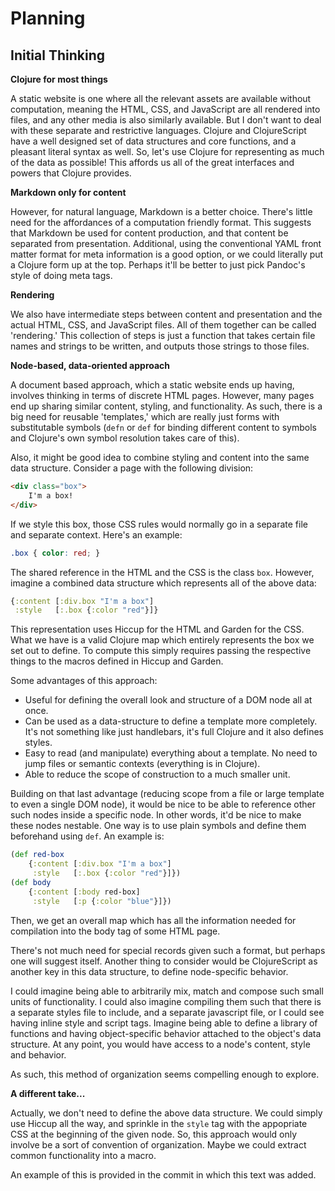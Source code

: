 # Planning

## Initial Thinking

**Clojure for most things**

A static website is one where all the relevant assets are available
without computation, meaning the HTML, CSS, and JavaScript are all
rendered into files, and any other media is also similarly available.
But I don't want to deal with these separate and restrictive
languages. Clojure and ClojureScript have a well designed set of data
structures and core functions, and a pleasant literal syntax as well.
So, let's use Clojure for representing as much of the data as
possible! This affords us all of the great interfaces and powers that
Clojure provides.

**Markdown only for content**

However, for natural language, Markdown is a better choice. There's
little need for the affordances of a computation friendly format. This
suggests that Markdown be used for content production, and that
content be separated from presentation. Additional, using the
conventional YAML front matter format for meta information is a good
option, or we could literally put a Clojure form up at the top.
Perhaps it'll be better to just pick Pandoc's style of doing meta tags.

**Rendering**

We also have intermediate steps between content and presentation and
the actual HTML, CSS, and JavaScript files. All of them together can
be called 'rendering.' This collection of steps is just a function
that takes certain file names and strings to be written, and outputs
those strings to those files.

**Node-based, data-oriented approach**

A document based approach, which a static website ends up having,
involves thinking in terms of discrete HTML pages. However, many pages
end up sharing similar content, styling, and functionality. As such,
there is a big need for reusable 'templates,' which are really just
forms with substitutable symbols (`defn` or `def` for binding
different content to symbols and Clojure's own symbol resolution
takes care of this).


Also, it might be good idea to combine styling and content into the
same data structure. Consider a page with the following division:

```html
<div class="box">
    I'm a box!
</div>
```


If we style this box, those CSS rules would normally go in a separate
file and separate context. Here's an example:

```css
.box { color: red; }
```


The shared reference in the HTML and the CSS is the class `box`.
However, imagine a combined data structure which represents all of the
above data:

```clojure
{:content [:div.box "I'm a box"]
 :style   [:.box {:color "red"}]}
```

This representation uses Hiccup for the HTML and Garden for the CSS.
What we have is a valid Clojure map which entirely represents the box
we set out to define. To compute this simply requires passing the
respective things to the macros defined in Hiccup and Garden.


Some advantages of this approach:

- Useful for defining the overall look and structure of a DOM node all
  at once.
- Can be used as a data-structure to define a template more completely.
  It's not something like just handlebars, it's full Clojure and it
  also defines styles.
- Easy to read (and manipulate) everything about a template. No need
  to jump files or semantic contexts (everything is in Clojure).
- Able to reduce the scope of construction to a much smaller unit.


Building on that last advantage (reducing scope from a file or large
template to even a single DOM node), it would be nice to be able to
reference other such nodes inside a specific node. In other words,
it'd be nice to make these nodes nestable. One way is to use plain
symbols and define them beforehand using `def`. An example is:

```clojure
(def red-box
    {:content [:div.box "I'm a box"]
     :style   [:.box {:color "red"}]})
(def body
    {:content [:body red-box]
     :style   [:p {:color "blue"}]})
```


Then, we get an overall map which has all the information needed for
compilation into the body tag of some HTML page.

There's not much need for special records given such a format, but
perhaps one will suggest itself. Another thing to consider would be
ClojureScript as another key in this data structure, to define
node-specific behavior.

I could imagine being able to arbitrarily mix, match and compose such
small units of functionality. I could also imagine compiling them such
that there is a separate styles file to include, and a separate
javascript file, or I could see having inline style and script tags.
Imagine being able to define a library of functions and having
object-specific behavior attached to the object's data structure. At
any point, you would have access to a node's content, style and
behavior.


As such, this method of organization seems compelling enough to explore.

**A different take...**

Actually, we don't need to define the above data structure. We could
simply use Hiccup all the way, and sprinkle in the `style` tag with
the appopriate CSS at the beginning of the given node. So, this
approach would only involve be a sort of convention of organization.
Maybe we could extract common functionality into a macro.

An example of this is provided in the commit in which this text was
added.
